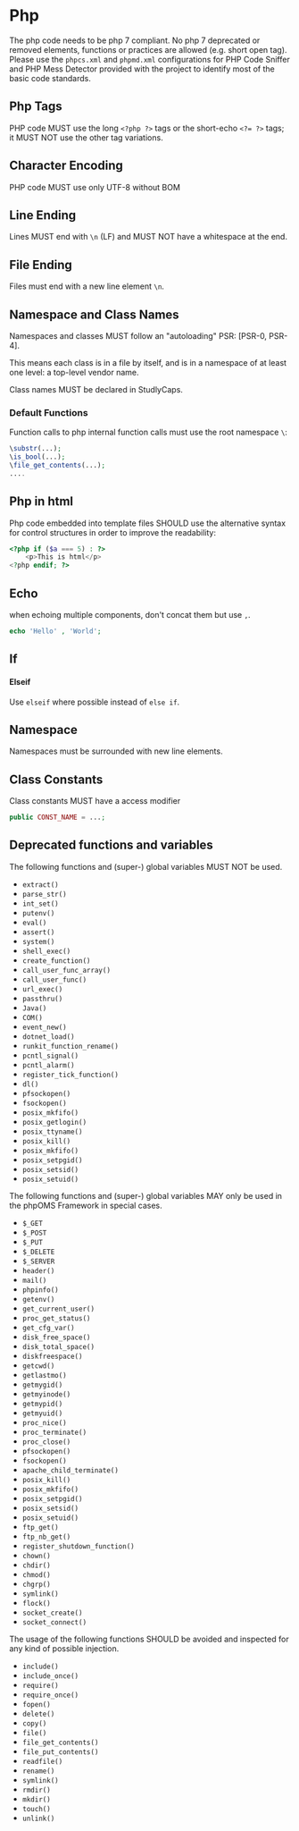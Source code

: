 # Php

The php code needs to be php 7 compliant. No php 7 deprecated or removed elements, functions or practices are allowed (e.g. short open tag). Please use the `phpcs.xml` and `phpmd.xml` configurations for PHP Code Sniffer and PHP Mess Detector provided with the project to identify most of the basic code standards.

##  Php Tags

PHP code MUST use the long `<?php ?>` tags or the short-echo `<?= ?>` tags; it MUST NOT use the other tag variations.

## Character Encoding

PHP code MUST use only UTF-8 without BOM

## Line Ending

Lines MUST end with `\n` (LF) and MUST NOT have a whitespace at the end.

## File Ending

Files must end with a new line element `\n`.

## Namespace and Class Names

Namespaces and classes MUST follow an "autoloading" PSR: [PSR-0, PSR-4].

This means each class is in a file by itself, and is in a namespace of at least one level: a top-level vendor name.

Class names MUST be declared in StudlyCaps.

### Default Functions

Function calls to php internal function calls must use the root namespace `\`:

```php
\substr(...);
\is_bool(...);
\file_get_contents(...);
....
```

## Php in html

Php code embedded into template files SHOULD use the alternative syntax for control structures in order to improve the readability:

```php
<?php if ($a === 5) : ?>
    <p>This is html</p>
<?php endif; ?>
```

## Echo

when echoing multiple components, don't concat them but use `,`.

```php
echo 'Hello' , 'World';
```

## If

#### Elseif

Use `elseif` where possible instead of `else if`.

## Namespace

Namespaces must be surrounded with new line elements.

## Class Constants

Class constants MUST have a access modifier

```php
public CONST_NAME = ...;
```

## Deprecated functions and variables

The following functions and (super-) global variables MUST NOT be used.

* `extract()`
* `parse_str()`
* `int_set()`
* `putenv()`
* `eval()`
* `assert()`
* `system()`
* `shell_exec()`
* `create_function()`
* `call_user_func_array()`
* `call_user_func()`
* `url_exec()`
* `passthru()`
* `Java()`
* `COM()`
* `event_new()`
* `dotnet_load()`
* `runkit_function_rename()`
* `pcntl_signal()`
* `pcntl_alarm()`
* `register_tick_function()`
* `dl()`
* `pfsockopen()`
* `fsockopen()`
* `posix_mkfifo()`
* `posix_getlogin()`
* `posix_ttyname()`
* `posix_kill()`
* `posix_mkfifo()`
* `posix_setpgid()`
* `posix_setsid()`
* `posix_setuid()`

The following functions and (super-) global variables MAY only be used in the phpOMS Framework in special cases.

* `$_GET`
* `$_POST`
* `$_PUT`
* `$_DELETE`
* `$_SERVER`
* `header()`
* `mail()`
* `phpinfo()`
* `getenv()`
* `get_current_user()`
* `proc_get_status()`
* `get_cfg_var()`
* `disk_free_space()`
* `disk_total_space()`
* `diskfreespace()`
* `getcwd()`
* `getlastmo()`
* `getmygid()`
* `getmyinode()`
* `getmypid()`
* `getmyuid()`
* `proc_nice()`
* `proc_terminate()`
* `proc_close()`
* `pfsockopen()`
* `fsockopen()`
* `apache_child_terminate()`
* `posix_kill()`
* `posix_mkfifo()`
* `posix_setpgid()`
* `posix_setsid()`
* `posix_setuid()`
* `ftp_get()`
* `ftp_nb_get()`
* `register_shutdown_function()`
* `chown()`
* `chdir()`
* `chmod()`
* `chgrp()`
* `symlink()`
* `flock()`
* `socket_create()`
* `socket_connect()`

The usage of the following functions SHOULD be avoided and inspected for any kind of possible injection.

* `include()`
* `include_once()`
* `require()`
* `require_once()`
* `fopen()`
* `delete()`
* `copy()`
* `file()`
* `file_get_contents()`
* `file_put_contents()`
* `readfile()`
* `rename()`
* `symlink()`
* `rmdir()`
* `mkdir()`
* `touch()`
* `unlink()`
